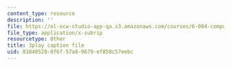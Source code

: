```yaml
---
content_type: resource
description: ''
file: https://ol-ocw-studio-app-qa.s3.amazonaws.com/courses/6-004-computation-structures-spring-2017/810405200f6f57a89679ef850c57eebc_pUmMZqwzZ10.vtt
file_type: application/x-subrip
resourcetype: Other
title: 3play caption file
uid: 81040520-0f6f-57a8-9679-ef850c57eebc
---
```

